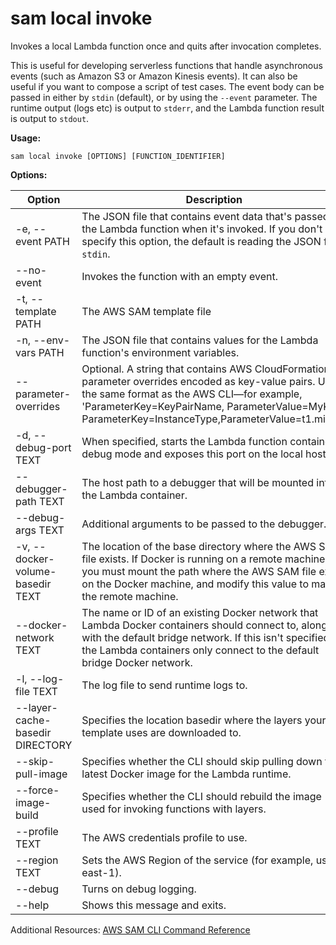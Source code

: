 sam local invoke
================

Invokes a local Lambda function once and quits after invocation completes.

This is useful for developing serverless functions that handle asynchronous events (such as Amazon S3 or Amazon Kinesis events). It can also be useful if you want to compose a script of test cases. The event body can be passed in either by `stdin` (default), or by using the `--event` parameter. The runtime output (logs etc) is output to `stderr`, and the Lambda function result is output to `stdout`.

**Usage:**

`sam local invoke [OPTIONS] [FUNCTION_IDENTIFIER]`

**Options:**

| Option                           | Description                                                                                                                                                                                                                                             |
|----------------------------------|---------------------------------------------------------------------------------------------------------------------------------------------------------------------------------------------------------------------------------------------------------|
| -e, --event PATH                 | The JSON file that contains event data that's passed to the Lambda function when it's invoked. If you don't specify this option, the default is reading the JSON from `stdin`.                                                                          |
| --no-event                       | Invokes the function with an empty event.                                                                                                                                                                                                               |
| -t, --template PATH              | The AWS SAM template file                                                                                                                                      |
| -n, --env-vars PATH              | The JSON file that contains values for the Lambda function's environment variables.                                                                                                                                                                     |
| --parameter-overrides            | Optional. A string that contains AWS CloudFormation parameter overrides encoded as key-value pairs. Use the same format as the AWS CLI—for example, 'ParameterKey=KeyPairName, ParameterValue=MyKey ParameterKey=InstanceType,ParameterValue=t1.micro'. |
| -d, --debug-port TEXT            | When specified, starts the Lambda function container in debug mode and exposes this port on the local host.                                                                                                                                             |
| --debugger-path TEXT             | The host path to a debugger that will be mounted into the Lambda container.                                                                                                                                                                             |
| --debug-args TEXT                | Additional arguments to be passed to the debugger.                                                                                                                                                                                                      |
| -v, --docker-volume-basedir TEXT | The location of the base directory where the AWS SAM file exists. If Docker is running on a remote machine, you must mount the path where the AWS SAM file exists on the Docker machine, and modify this value to match the remote machine.             |
| --docker-network TEXT            | The name or ID of an existing Docker network that Lambda Docker containers should connect to, along with the default bridge network. If this isn't specified, the Lambda containers only connect to the default bridge Docker network.                  |
| -l, --log-file TEXT              | The log file to send runtime logs to.                                                                                                                                                                                                                   |
| --layer-cache-basedir DIRECTORY  | Specifies the location basedir where the layers your template uses are downloaded to.                                                                                                                                                                   |
| --skip-pull-image                | Specifies whether the CLI should skip pulling down the latest Docker image for the Lambda runtime.                                                                                                                                                      |
| --force-image-build              | Specifies whether the CLI should rebuild the image used for invoking functions with layers.                                                                                                                                                             |
| --profile TEXT                   | The AWS credentials profile to use.                                                                                                                                                                                                                     |
| --region TEXT                    | Sets the AWS Region of the service (for example, us-east-1).                                                                                                                                                                                            |
| --debug                          | Turns on debug logging.                                                                                                                                                                                                                                 |
| --help                           | Shows this message and exits.                                                                                                                                                                                                                           |

Additional Resources: [AWS SAM CLI Command Reference](https://docs.aws.amazon.com/serverless-application-model/latest/developerguide/serverless-sam-cli-command-reference.html)
